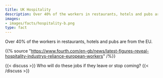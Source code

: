 ```yaml
---
title: UK Hospitality
description: Over 40% of the workers in restaurants, hotels and pubs are from the EU. How will Brexit affect you?
images:
- images/facts/hospitality-b.png
type: fact
---
```


Over 40% of the workers in restaurants, hotels and pubs are from the EU.

{{% source "https://www.fourth.com/en-gb/news/latest-figures-reveal-hospitality-industrys-reliance-european-workers" /%}}

{{< discuss >}}
Who will do these jobs if they leave or stop coming?
{{< /discuss >}}
